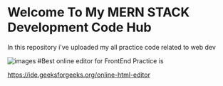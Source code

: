 #  Welcome To My MERN STACK Development Code Hub 
In this repository i've uploaded my all practice code related to web dev


![images](https://github.com/sagarchaurasia176/myJs/assets/101509099/9243dbf1-f4d7-422c-b4ec-a50d7d9116cd)
#Best online editor for FrontEnd  Practice is

https://ide.geeksforgeeks.org/online-html-editor

